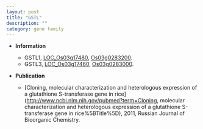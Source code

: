 ```yaml
---
layout: post
title: "GSTL"
description: ""
category: gene family
---
```


* **Information**  
    + GSTL1, [LOC_Os03g17480](http://rice.uga.edu/cgi-bin/ORF_infopage.cgi?orf=LOC_Os03g17480), [Os03g0283200](http://rapdb.dna.affrc.go.jp/viewer/gbrowse_details/irgsp1?name=Os03g0283200).
    + GSTL3, [LOC_Os03g17460](http://rice.uga.edu/cgi-bin/ORF_infopage.cgi?orf=LOC_Os03g17460), [Os03g0283000](http://rapdb.dna.affrc.go.jp/viewer/gbrowse_details/irgsp1?name=Os03g0283000).

* **Publication**  
    + [Cloning, molecular characterization and heterologous expression of a glutathione S-transferase gene in rice](http://www.ncbi.nlm.nih.gov/pubmed?term=Cloning, molecular characterization and heterologous expression of a glutathione S-transferase gene in rice%5BTitle%5D), 2011, Russian Journal of Bioorganic Chemistry.


